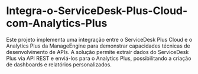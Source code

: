 # Integra-o-ServiceDesk-Plus-Cloud-com-Analytics-Plus
Este projeto implementa uma integração entre o ServiceDesk Plus Cloud e o Analytics Plus da ManageEngine para demonstrar capacidades técnicas de desenvolvimento de APIs. A solução permite extrair dados do ServiceDesk Plus via API REST e enviá-los para o Analytics Plus, possibilitando a criação de dashboards e relatórios personalizados.
